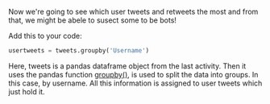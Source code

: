 <!--title="User Activity"-->

Now we're going to see which user tweets and retweets the most and from that, we might be abele to susect some to be bots!

Add this to your code:

```python
usertweets = tweets.groupby('Username')
```

Here, tweets is a pandas dataframe object from the last activity. Then it uses the pandas function [groupby()](https://www.geeksforgeeks.org/python-pandas-dataframe-groupby/), is used to split the data into groups. In this case, by username. All this information is assigned to user tweets which just hold it.
